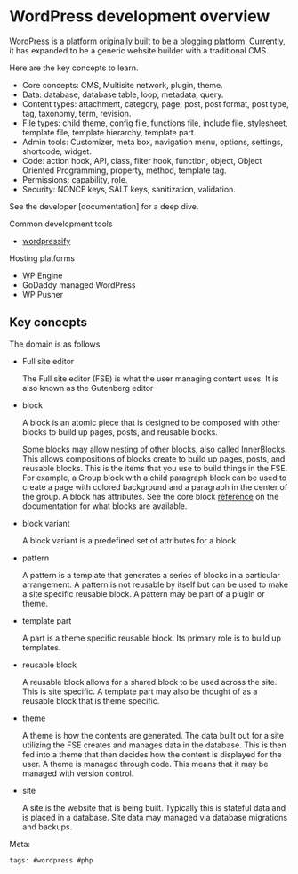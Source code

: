 # WordPress development overview

WordPress is a platform originally built to be a blogging platform.
Currently, it has expanded to be a generic website builder with a
traditional CMS.

Here are the key concepts to learn.

- Core concepts: CMS, Multisite network, plugin, theme.
- Data: database, database table, loop, metadata, query.
- Content types: attachment, category, page, post, post format, post
  type, tag, taxonomy, term, revision.
- File types: child theme, config file, functions file, include file,
  stylesheet, template file, template hierarchy, template part.
- Admin tools: Customizer, meta box, navigation menu, options, settings,
  shortcode, widget.
- Code: action hook, API, class, filter hook, function, object, Object
  Oriented Programming, property, method, template tag.
- Permissions: capability, role.
- Security: NONCE keys, SALT keys, sanitization, validation.

See the developer [documentation] for a deep dive.

Common development tools

- [wordpressify]

Hosting platforms

- WP Engine
- GoDaddy managed WordPress
- WP Pusher

[wordpressify]: https://www.wordpressify.co/
[documention]: https://developer.wordpress.org/

## Key concepts

The domain is as follows

- Full site editor

  The Full site editor (FSE) is what the user managing content uses. It
  is also known as the Gutenberg editor

- block

  A block is an atomic piece that is designed to be composed with other
  blocks to build up pages, posts, and reusable blocks.

  Some blocks may allow nesting of other blocks, also called
  InnerBlocks. This allows compositions of blocks create to build up
  pages, posts, and reusable blocks. This is the items that you use to
  build things in the FSE. For example, a Group block with a child
  paragraph block can be used to create a page with colored background
  and a paragraph in the center of the group. A block has attributes.
  See the core block [reference] on the documentation for what blocks
  are available.

  [reference]: https://developer.wordpress.org/block-editor/reference-guides/core-blocks/

- block variant

  A block variant is a predefined set of attributes for a block

- pattern

  A pattern is a template that generates a series of blocks in a
  particular arrangement. A pattern is not reusable by itself but can
  be used to make a site specific reusable block. A pattern may be part
  of a plugin or theme.

- template part

  A part is a theme specific reusable block. Its primary role is to
  build up templates.

- reusable block

  A reusable block allows for a shared block to be used across the site.
  This is site specific. A template part may also be thought of as a
  reusable block that is theme specific.

- theme

  A theme is how the contents are generated. The data built out for a
  site utilizing the FSE creates and manages data in the database. This
  is then fed into a theme that then decides how the content is
  displayed for the user. A theme is managed through code. This means
  that it may be managed with version control.

- site

  A site is the website that is being built. Typically this is stateful
  data and is placed in a database. Site data may managed via database
  migrations and backups.

[key conepts]: https://developer.wordpress.org/block-editor/explanations/architecture/key-concepts/

Meta:

    tags: #wordpress #php
